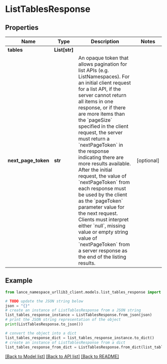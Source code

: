 # ListTablesResponse


## Properties

Name | Type | Description | Notes
------------ | ------------- | ------------- | -------------
**tables** | **List[str]** |  | 
**next_page_token** | **str** | An opaque token that allows pagination for list APIs (e.g. ListNamespaces). For an initial client request for a list API, if the server cannot return all items in one response, or if there are more items than the &#x60;pageSize&#x60; specified in the client request, the server must return a &#x60;nextPageToken&#x60; in the response indicating there are more results available. After the initial request, the value of &#x60;nextPageToken&#x60; from each response must be used by the client as the &#x60;pageToken&#x60; parameter value for the next request. Clients must interpret either &#x60;null&#x60;, missing value or empty string value of &#x60;nextPageToken&#x60; from a server response as the end of the listing results. | [optional] 

## Example

```python
from lance_namespace_urllib3_client.models.list_tables_response import ListTablesResponse

# TODO update the JSON string below
json = "{}"
# create an instance of ListTablesResponse from a JSON string
list_tables_response_instance = ListTablesResponse.from_json(json)
# print the JSON string representation of the object
print(ListTablesResponse.to_json())

# convert the object into a dict
list_tables_response_dict = list_tables_response_instance.to_dict()
# create an instance of ListTablesResponse from a dict
list_tables_response_from_dict = ListTablesResponse.from_dict(list_tables_response_dict)
```
[[Back to Model list]](../README.md#documentation-for-models) [[Back to API list]](../README.md#documentation-for-api-endpoints) [[Back to README]](../README.md)


